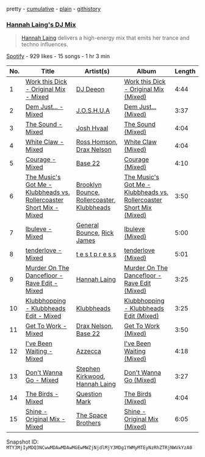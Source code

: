 pretty - [cumulative](/playlists/cumulative/37i9dQZF1DXdIfKnZu3eDU.md) - [plain](/playlists/plain/37i9dQZF1DXdIfKnZu3eDU) - [githistory](https://github.githistory.xyz/mackorone/spotify-playlist-archive/blob/main/playlists/plain/37i9dQZF1DXdIfKnZu3eDU)

### [Hannah Laing's DJ Mix](https://open.spotify.com/playlist/37i9dQZF1DXdIfKnZu3eDU)

> <a href="spotify:artist:1QEd635szhierW6gzRiS1o">Hannah Laing</a> delivers a high\-energy mix that emits her trance and techno influences.

[Spotify](https://open.spotify.com/user/spotify) - 929 likes - 15 songs - 1 hr 3 min

| No. | Title | Artist(s) | Album | Length |
|---|---|---|---|---|
| 1 | [Work this Dick \- Original Mix \- Mixed](https://open.spotify.com/track/2u9sIRO42nyeIi13qi97sR) | [DJ Deeon](https://open.spotify.com/artist/5wY9R35VmZOg7NxQvKJXdH) | [Work this Dick \- Original Mix \(Mixed\)](https://open.spotify.com/album/5UfoaY40KlJ9bLjuOd9JVf) | 4:44 |
| 2 | [Dem Just..\. \- Mixed](https://open.spotify.com/track/7wzxNMgvhMqWjSBijazv21) | [J.O.S.H.U.A](https://open.spotify.com/artist/5KfmpiHjpiuioMiGZrG5UI) | [Dem Just..\. \(Mixed\)](https://open.spotify.com/album/0gPfnrY31sBvK8dxXB34eV) | 3:37 |
| 3 | [The Sound \- Mixed](https://open.spotify.com/track/0NoJYtVIMGrTYYsdzJD0Ff) | [Josh Hvaal](https://open.spotify.com/artist/2PgkUTvQC1o1ybSkoJ1axn) | [The Sound \(Mixed\)](https://open.spotify.com/album/3plTiDbwPUjaUBzHiDn71k) | 4:04 |
| 4 | [White Claw \- Mixed](https://open.spotify.com/track/5HU3RJxbRzRf2OjxxBITPa) | [Ross Homson](https://open.spotify.com/artist/1Ju1dQvlmVArB0dZ4XNbev), [Drax Nelson](https://open.spotify.com/artist/4FqzXwtV1i251Pl8aIoaQO) | [White Claw \(Mixed\)](https://open.spotify.com/album/0soRl8DuzFtDGK12YIBJwX) | 4:04 |
| 5 | [Courage \- Mixed](https://open.spotify.com/track/2XmMfPEnLQGfamBHoHNnJb) | [Base 22](https://open.spotify.com/artist/7k50lPPKLkbKIpYAGKaOxc) | [Courage \(Mixed\)](https://open.spotify.com/album/5uBuoPZ340aHSHGRbqNcFS) | 4:10 |
| 6 | [The Music's Got Me \- Klubbheads vs\. Rollercoaster Short Mix \- Mixed](https://open.spotify.com/track/2mgcvLHSLLDcALqrozAmlg) | [Brooklyn Bounce](https://open.spotify.com/artist/6vdgAccr11YvDg9pEj6gOZ), [Rollercoaster](https://open.spotify.com/artist/6znlp6eyARykI2zjw8HSxM), [Klubbheads](https://open.spotify.com/artist/2j9KNQNo5B2mQ1isoa0eIe) | [The Music's Got Me \- Klubbheads vs\. Rollercoaster Short Mix \(Mixed\)](https://open.spotify.com/album/607pNFhhU9YQEDaxAafdUb) | 3:50 |
| 7 | [Ibuleve \- Mixed](https://open.spotify.com/track/6WxsPx5sTx3N8JqJMNWW32) | [General Bounce](https://open.spotify.com/artist/1NLAHihikChxVp5SBVNZeK), [Rick James](https://open.spotify.com/artist/0FrpdcVlJQqibaz5HfBUrL) | [Ibuleve \(Mixed\)](https://open.spotify.com/album/3T6ftaAaQRraSBIEx1uiE4) | 5:00 |
| 8 | [tenderlove \- Mixed](https://open.spotify.com/track/77uE9wtXmjLJkFCuNpUlVF) | [t e s t p r e s s](https://open.spotify.com/artist/4udW3rcRXEmwm706eR5h8u) | [tenderlove \(Mixed\)](https://open.spotify.com/album/2lo09pEuWIU8xFLiYVJUqq) | 5:01 |
| 9 | [Murder On The Dancefloor \- Rave Edit \- Mixed](https://open.spotify.com/track/1k14ZTJgvCKeF7pibJdNFX) | [Hannah Laing](https://open.spotify.com/artist/1QEd635szhierW6gzRiS1o) | [Murder On The Dancefloor \- Rave Edit \(Mixed\)](https://open.spotify.com/album/5Y8yAB1Y2XkFLmnME1Ww1d) | 3:25 |
| 10 | [Klubbhopping \- Klubbheads Edit \- Mixed](https://open.spotify.com/track/5XHGgUv86kL9G8EDfhjNSg) | [Klubbheads](https://open.spotify.com/artist/2j9KNQNo5B2mQ1isoa0eIe) | [Klubbhopping \- Klubbheads Edit \(Mixed\)](https://open.spotify.com/album/1whF4thL0TxLotdoPNLp4c) | 3:25 |
| 11 | [Get To Work \- Mixed](https://open.spotify.com/track/0kaSi72G6QsrfogKwVVxwY) | [Drax Nelson](https://open.spotify.com/artist/4FqzXwtV1i251Pl8aIoaQO), [Base 22](https://open.spotify.com/artist/7k50lPPKLkbKIpYAGKaOxc) | [Get To Work \(Mixed\)](https://open.spotify.com/album/2qKIbKINFTj2d0mwhxcCNW) | 3:50 |
| 12 | [I've Been Waiting \- Mixed](https://open.spotify.com/track/1ZO3OAUaqssC3YlBTL9fwc) | [Azzecca](https://open.spotify.com/artist/2k5DY2QDU3kBi5DX7OQlWj) | [I've Been Waiting \(Mixed\)](https://open.spotify.com/album/4HjcgXmDLSqcAJkyLQ2E9d) | 4:18 |
| 13 | [Don't Wanna Go \- Mixed](https://open.spotify.com/track/3rS9o1hYnkmFffwsL5fyBN) | [Stephen Kirkwood](https://open.spotify.com/artist/2B3Vmzyhy4QFnY02UKyMi5), [Hannah Laing](https://open.spotify.com/artist/1QEd635szhierW6gzRiS1o) | [Don't Wanna Go \(Mixed\)](https://open.spotify.com/album/2jwO9OxiCRXAzyVD2uHvAl) | 3:27 |
| 14 | [The Birds \- Mixed](https://open.spotify.com/track/3lUSt9VK7Q5Ou2G56Wytxc) | [Question Mark](https://open.spotify.com/artist/41REvYlvUU3FCP5f65Jllh) | [The Birds \(Mixed\)](https://open.spotify.com/album/1Iyanm8lh5AmNwi6QqcVA4) | 4:04 |
| 15 | [Shine \- Original Mix \- Mixed](https://open.spotify.com/track/2p3gNuIqSiPBtmmw0hW6Pa) | [The Space Brothers](https://open.spotify.com/artist/4nb1tQbYZYqvr50cdTqek5) | [Shine \- Original Mix \(Mixed\)](https://open.spotify.com/album/7zn9j02IBK8gVw4A3lSwuA) | 6:05 |

Snapshot ID: `MTY3MjIyMDQ3NCwwMDAwMDAwMGEwMWZjNjdlMjY3MDg1YWMyMTEyNzRhZTRjNWVkYzA0`
